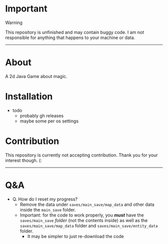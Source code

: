 # Important
> [!WARNING]
> This repository is unfinished and may contain buggy code.
> I am not responsible for anything that happens to your machine or data.
___

# About
A 2d Java Game about magic.


# Installation 
- todo
  - probably gh releases
  - maybe some per os settings


# Contribution
This repository is currently not accepting contribution.
Thank you for your interest though. (:

___

# Q&A
- Q. How do I reset my progress?
  - Remove the data under `saves/main_save/map_data` and other data inside the `main_save` folder.
  - Important: for the code to work properly, you ***must*** have the `saves/main_save` 
  *folder* (not the contents inside) as well as the `saves/main_save/map_data` 
  folder and `saves/main_save/entity_data` folder.
    - It may be simpler to just re-download the code

